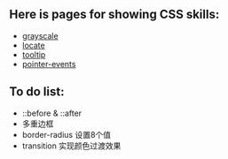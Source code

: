 ## Here is pages for showing CSS skills:
- [grayscale](https://github.com/nanzhangren/CSS-skills/tree/master/grayscale)
- [locate](https://github.com/nanzhangren/CSS-skills/tree/master/locate)
- [tooltip](https://github.com/nanzhangren/CSS-skills/tree/master/tooltip)
- [pointer-events](https://github.com/nanzhangren/CSS-skills/tree/master/pointer-events)

## To do list:
- ::before & ::after
- 多重边框
- border-radius 设置8个值
- transition 实现颜色过渡效果